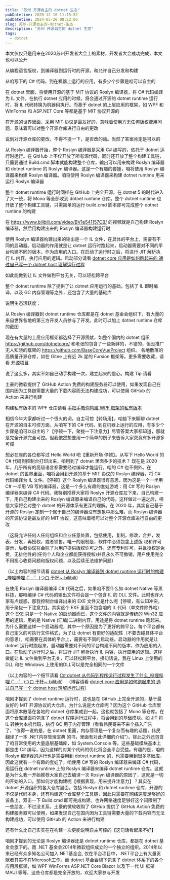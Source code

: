 ```yaml
---
title: "苏州 开源自主的 dotnet 生态"
pubDatetime: 2020-12-10 11:15:52
modDatetime: 2024-05-20 08:22:06
slug: 苏州-开源自主的-dotnet-生态
description: "苏州 开源自主的 dotnet 生态"
tags:
  - dotnet
---
```





本文仅仅只是用来在2020苏州开发者大会上的素材，开发者大会成功完成，本文也可以公开

<!--more-->


<!-- CreateTime:2020/12/10 19:15:52 -->

从编程语言版权，到编译器到运行时的开源，和允许自己分发和构建

从咱写下的 C# 代码，到在机器上运行的应用，有多少个步骤是咱可以自主的

在 dotnet 里面，将使用开源的基于 MIT 协议的 Roslyn 编译器，将 C# 代码编译为 IL 文件。在执行 dotnet 应用的时候，将会通过开源的 dotnet runtime 运行时，将 IL 代码转换为机器码执行。而基于 dotnet 的上层应用的框架，如 WPF 和 WinForms 和 ASP.NET Core 等都是基于 MIT 协议开源的

在开源的世界里面，采用 MIT 协议是最友好的，意味着使用方无任何版权费用问题，意味着可以对整个开源仓库进行自由的更改

说到对开源仓库的更改，不得不提一下，是否改的动。当然了答案肯定是可以的

从 Roslyn 编译器开始，整个 Roslyn 编译器是采用 C# 编写的，依托于 dotnet 运行时运行。在 GitHub 上不仅开放了所有源代码，同时还开放了整个构建工具链，只需要通过 Build.cmd 脚本就能构建整个仓库，输出可以用来构建 Roslyn 编译器和 dotnet runtime 的 Roslyn 编译器。这是一个有趣的套娃，咱将使用 Roslyn 编译器来构建 Roslyn 编译器。咱将使用 Roslyn 编译器来构建 dotnet runtime 用来运行 Roslyn 编译器

整个 dotnet runtime 运行时同样在 GitHub 上完全开源，在 dotnet 5 的时代进入了大一统，将 Mono 等全部收到 dotnet runtime 仓库。整个 dotnet runtime 也开放了整个构建工具链，只需简单的运行 build.cmd 脚本即可完成整个 dotnet runtime 的构建

在 https://www.bilibili.com/video/BV1e541157CB/ 的视频就是自己构建 Roslyn 编译器，然后用构建出来的 Roslyn 编译器构建运行时




使用 Roslyn 编译器构建出来的输出是一个 IL 文件，在具体的平台上，需要有不同的启动器。启动器的作用就是让 dotnet 运行时跑起来，启动器需要对不同的平台构建不同的版本，作为应用的入口。在启动了运行时之后，将进行 JIT 解析执行 IL 内容，执行应用的逻辑。启动部分请看 [dotnet core 应用是如何跑起来的 通过自己写一个 dotnet host 理解运行过程](https://blog.lindexi.com/post/dotnet-core-%E5%BA%94%E7%94%A8%E6%98%AF%E5%A6%82%E4%BD%95%E8%B7%91%E8%B5%B7%E6%9D%A5%E7%9A%84-%E9%80%9A%E8%BF%87%E8%87%AA%E5%B7%B1%E5%86%99%E4%B8%80%E4%B8%AA-dotnet-host-%E7%90%86%E8%A7%A3%E8%BF%90%E8%A1%8C%E8%BF%87%E7%A8%8B.html )

如此能做到让 IL 文件做到平台无关，可以轻松跨平台





整个 dotnet runtime 除了提供了让 dotnet 应用运行的基础，包括了 IL 即时编译，以及 GC 内存管理等之外，还包含了大量的基础库



说明生态活跃度：

从 Roslyn 编译器到 dotnet runtime 仓库都是在 dotnet 基金会组织下，有大量的来自世界各地的第三方开发人员参与了开发。此时可以加上 dotnet runtime 仓库的截图

现在有大量的上层应用框架都选择了开源贡献，如整个国内的 dotnet 组织 https://github.com/dotnetcore/ 和老张的包含了一些新鲜的，不错的，但没推广无人知晓的框架的 https://github.com/BaseCoreVueProject 组织。 各地散落的高质量开源仓库，如在 Gitee 上有近 2k 星的 Fursion 框架等。更多需要收藏，请看 [开源项目](https://blog.lindexi.com/post/%E5%BC%80%E6%BA%90%E9%A1%B9%E7%9B%AE.html )



说了这么多，其实不如自己动手构建一次，建立起来的信心。构建 Tip 请看

土豪的微软提供了 GitHub Action 免费的构建服务器可以使用，如果发现自己在国内因为工具链需要大量的下载内容而无法构建成功，可以使用 GitHub 的 Action 来进行构建

构建私有版本的 WPF 仓库请看 [手把手教你构建 WPF 框架的私有版本](https://blog.lindexi.com/post/%E6%89%8B%E6%8A%8A%E6%89%8B%E6%95%99%E4%BD%A0%E6%9E%84%E5%BB%BA-WPF-%E6%A1%86%E6%9E%B6%E7%9A%84%E7%A7%81%E6%9C%89%E7%89%88%E6%9C%AC.html )




相信今年大家都听过一个很火的词，自主可控【转场用】。咱接下来聊聊 dotnet 在开源的自主可控方面。从咱写下的 C# 代码，到在机器上运行的应用，有多少个步骤是咱可以自主的？【停顿一下，聚拢一下注意力】尽管答案大家都知道，那就是完全开源完全可控。但我依然想要用一个简单的例子来告诉大家究竟有多开源多可控

想必在座的各位都写过 Hello World 吧【重新开场 停顿】。从写下 Hello World 的 C# 代码到控制台打印出来，咱用到了 dotnet 里面多少的技术？ 现在是 2020 年，几乎所有的高级语言都需要经过编译才能运行，咱的 C# 也不例外。在 dotnet 的世界里面，咱将会用到开源的基于 MIT 协议的 Roslyn 编译器，将 C# 代码编译为 IL 文件。【停顿】这个 Roslyn 编译器很有意思，因为这是一个一半用 C# 一半用 VB 写的编译器，这是一个多么有趣的套娃游戏：用 C# 写的 Roslyn 编译器来编译 C# 代码。我特别推荐大家将 Roslyn 开源仓库拉下来，自己构建一下，用自己构建出来的 Roslyn 编译器来编译自己的代码。这样做过一遍之后，相信大家将会对整个 dotnet 的开源体系有更深的理解。在 2020 年，其实自己基于开源的 Roslyn 定制一个属于自己的编译器没有想象中那么难，而 Roslyn 编译器的开源协议是最友好的 MIT 协议，这意味着咱可以对整个开源仓库进行自由的更改

（这将允许任何人任何组织和企业任意处置，包括使用，复制，修改，合并，发表，分发，再授权，或者销售。唯一的限制是，软件中必须包含上述版 权和许可提示，后者协议将会除了为用户提供版权许可之外，还有专利许可，并且授权是免费，无排他性的(任何个人和企业都能获得授权)并且永久不可撤销，用户使用完全不用担心收费问题和版权问题，以及后续无法维护问题）

（以上内容的细节请看 [dotnet 从 Roslyn 编译器到 dotnet runtime 运行时的构建_哔哩哔哩 (゜-゜)つロ 干杯~-bilibili](https://www.bilibili.com/video/BV1e541157CB )）

在使用 Roslyn 编译器编译 C# 代码之后，如果咱不耍什么如 dotnet Native 等黑科技，那咱编译 C# 代码的输出文件将会是一个包含 IL 的 DLL 文件。此时也许大家有点疑惑，那我控制台编译出来的 EXE 文件又是什么呢【停顿，有认知冲突，用于聚拢一下注意力】。其实这个 EXE 里面不包含咱的 IL 代码（单文件除外哈）这个 EXE 只是一个 Native 的启动器而已，这个文件的内容就是传统的 Win32 应用的逻辑，用的是 Native (汇编)二进制内容，用途是将 dotnet runtime 跑起来。为什么需要这样一个启动器呢，其中一个原因是为了更好的跨平台。每个平台都有自己定义的可执行文件格式，为了让 dotnet 有更好的适配性（不要去碰具体平台的意思），咱需要在具体的平台上，需要有不同的启动器。启动器的作用就是让 dotnet 运行时跑起来，启动器需要对不同的平台构建不同的版本，作为应用的入口。在启动了运行时之后，将进行 JIT 解析执行 IL 内容，执行应用的逻辑。这样做能让 IL 文件做到平台无关，可以轻松跨平台，换句话说，我在 Linux 上使用的 DLL 和在 Windows 上使用的DLL可以是完全相同的一个文件

（以上内容的一个细节请看 [C# dotnet 从代码到程序运行过程发生了什么_哔哩哔哩 (゜-゜)つロ 干杯~-bilibili](https://www.bilibili.com/video/BV1cf4y1e7iC )）
（博客请看 [dotnet core 应用是如何跑起来的 通过自己写一个 dotnet host 理解运行过程](https://blog.lindexi.com/post/dotnet-core-%E5%BA%94%E7%94%A8%E6%98%AF%E5%A6%82%E4%BD%95%E8%B7%91%E8%B5%B7%E6%9D%A5%E7%9A%84-%E9%80%9A%E8%BF%87%E8%87%AA%E5%B7%B1%E5%86%99%E4%B8%80%E4%B8%AA-dotnet-host-%E7%90%86%E8%A7%A3%E8%BF%90%E8%A1%8C%E8%BF%87%E7%A8%8B.html )）

咱刚才提到了 dotnet runtime 运行时，这也是在 GitHub 上完全开源的，基于最友好的 MIT 开源协议的大仓库。为什么说是大仓库呢？因为这个 GitHub 仓库里面将原本散落在各地的 dotnet 仓库集成到一起，这也就包括了 Mono 等仓库。在这个仓库里面将包含了 dotnet 程序运行过程中，将会用到的基础模块。如 JIT 将 IL 转换为本机代码，执行 GC 用于内存管理（看看伟民哥来不来个插入广告了，“值得一说的是，在 dotnet 里面，内存管理是一个复杂而有趣的话题，伟民翻译了一本 .NET内存管理宝典 的书，里面有对此详细的介绍”）。除此之外还包含了咱日常使用的大量底层基础库，如 System.Console 等。这些基础模块基本上都是由 C# 编写，因为这样的对某个代码的优化将会全平台受益。有趣的是，咱的 Roslyn 编译器的运行也是需要用到 dotnet runtime 的，也需要用到很多基础库，因此这就有一个有趣的套娃了，咱使用 C# 写的 Roslyn 编译器来编译 C# 代码，用运行在 dotnet runtime 上的 Roslyn 编译器来编译 dotnet runtime 仓库。这就是为什么我一开始推荐大家自己去编译一次 Roslyn 编译器的原因了，这就是一切的开始的入口。那如何才能构建呢【根据表现，用来提升注意力】？其实在 dotnet 开源组织的各大仓库里面，包括 Roslyn 和 dotnet runtime 仓库，开源的不仅是代码本身，还有构建这个仓库整个工具链，因此只需要在网络速度足够好的设备上，双击一下 Build.cmd 即可完成构建。也许网络速度足够好这个词限制了一些朋友，不过没关系，土豪的微软收购了 GitHub 提供了 GitHub Action 免费的构建服务器可以使用，如果发现自己在国内因为工具链需要大量的下载内容而无法构建成功，可以使用 GitHub 的 Action 来进行构建

还有什么比自己实实在在构建一次更能说明自主可控的【这句话看起来不好】

咱刚才提到的无论是 Roslyn 编译器还是 dotnet runtime 仓库，都是在 dotnet 基金会旗下的。而 .NET 基金会2014年微软组织成立的一个独立的组织。2014年以来已经有众多知名公司加入.NET基金会, 仅在平台项目中，.NET平台上有大量贡献者其实不在Microsoft工作。而 dotnet 基金会旗下包含了 dotnet 体系下的各个应用层框架，如 WPF WinForms ASP.NET Core Blazor 以及下一代 UI 框架 MAUI 等等，这些仓库都是完全开放的，欢迎大家参与开发

